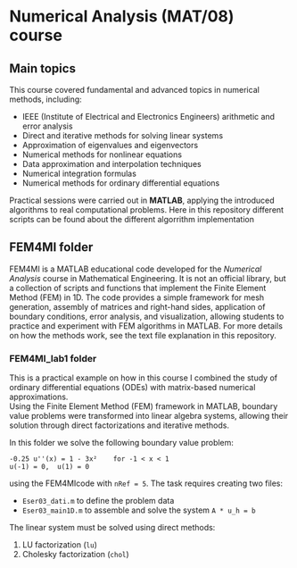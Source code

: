 # Numerical Analysis (MAT/08) course

## Main topics 
This course covered fundamental and advanced topics in numerical methods, including:
- IEEE (Institute of Electrical and Electronics Engineers) arithmetic and error analysis  
- Direct and iterative methods for solving linear systems  
- Approximation of eigenvalues and eigenvectors  
- Numerical methods for nonlinear equations  
- Data approximation and interpolation techniques  
- Numerical integration formulas  
- Numerical methods for ordinary differential equations  

Practical sessions were carried out in **MATLAB**, applying the introduced algorithms to real computational problems. Here in this repository different scripts can be found about the different algorrithm implementation

## FEM4MI folder

FEM4MI is a MATLAB educational code developed for the *Numerical Analysis* course in Mathematical Engineering.  It is not an official library, but a collection of scripts and functions that implement the Finite Element Method (FEM) in 1D. The code provides a simple framework for mesh generation, assembly of matrices and right-hand sides, application of boundary conditions, error analysis, and visualization, allowing students to practice and experiment with FEM algorithms in MATLAB. For more details on how the methods work, see the text file explanation in this repository.

### FEM4MI_lab1 folder
This is a practical example on how in this course I combined the study of ordinary differential equations (ODEs) with matrix-based numerical approximations.  
Using the Finite Element Method (FEM) framework in MATLAB, boundary value problems were transformed into linear algebra systems, allowing their solution through direct factorizations and iterative methods.

In this folder we solve the following boundary value problem:

    -0.25 u''(x) = 1 - 3x²    for -1 < x < 1
    u(-1) = 0,  u(1) = 0

using the FEM4MIcode with `nRef = 5`. The task requires creating two files:
- `Eser03_dati.m` to define the problem data  
- `Eser03_main1D.m` to assemble and solve the system `A * u_h = b`

The linear system must be solved using direct methods:
1. LU factorization (`lu`)  
2. Cholesky factorization (`chol`)  

